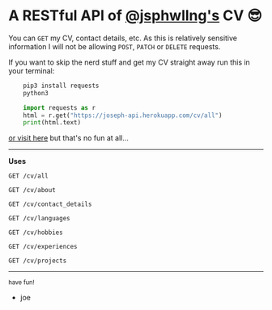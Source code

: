 # A RESTful API of [@jsphwllng's](https://twitter.com/jsphWllng) CV 😎
You can `GET` my CV, contact details, etc. As this is relatively sensitive information I will not be allowing `POST`, `PATCH` or `DELETE` requests.

If you want to skip the nerd stuff and get my CV straight away run this in your terminal:
```bash
    pip3 install requests
    python3
```
```python
    import requests as r
    html = r.get("https://joseph-api.herokuapp.com/cv/all")
    print(html.text)
```
[or visit here](https://joseph-api.herokuapp.com/cv/all) but that's no fun at all...

***
**Uses**

`GET /cv/all`

`GET /cv/about`

`GET /cv/contact_details`

`GET /cv/languages`

`GET /cv/hobbies`

`GET /cv/experiences`

`GET /cv/projects`
***
<sub>have fun!

- joe</sub>

